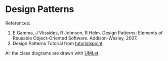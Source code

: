 # Design Patterns

References:

1. E Gamma, J Vlissides, R Johnson, R Helm. Design Patterns: Elements of Reusable Object-Oriented Software. Addison-Wesley, 2007.
2. Design Patterns Tutorial from [tutorialspoint](http://www.tutorialspoint.com/design_pattern/).


All the class diagrams are drawn with [UMLet](http://www.umlet.com/).
